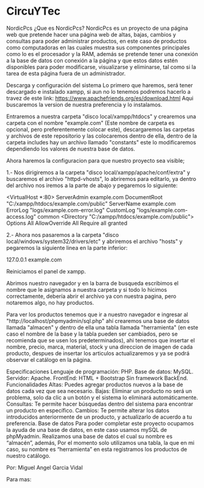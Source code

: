 #  CircuYTec
NordicPcs
¿Que es NordicPcs?
NordicPcs es un proyecto de una página web que pretende hacer una página web de altas, bajas, cambios y consultas para poder administrar productos, en este caso de productos como computadoras en las cuales muestra sus componentes principales como lo es el procesador y la RAM, además se pretende tener una conexión a la base de datos con conexión a la página y que estos datos estén disponibles para poder modificarse, visualizarse y eliminarse, tal como si la tarea de esta página fuera de un administrador.

Descarga y configuración del sistema
Lo primero que haremos, será tener descargado e instalado xampp, si aun no lo tenemos podremos hacerlo a travez de este link: https://www.apachefriends.org/es/download.html Aqui buscaremos la version de nuestra preferencia y lo instalamos.

Entraremos a nuestra carpeta "disco local/xampp/htdocs" y crearemos una carpeta con el nombre "example.com" (Este nombre de carpeta es opcional, pero preferentemente colocar este), descargaremos las carpetas y archivos de este repositorio y las colocaremos dentro de ella, dentro de la carpeta includes hay un archivo llamado "constants" este lo modificaremos dependiendo los valores de nuestra base de datos.

Ahora haremos la configuracion para que nuestro proyecto sea visible;

1.- Nos dirigiremos a la carpeta "disco local/xampp/apache/conf/extra" y buscaremos el archivo "httpd-vhosts", lo abriremos para editarlo, ya dentro del archivo nos iremos a la parte de abajo y pegaremos lo siguiente:

<VirtualHost *:80>
ServerAdmin example.com
DocumentRoot "C:/xampp/htdocs/example.com/public"
ServerName example.com
ErrorLog "logs/example.com-error.log"
CustomLog "logs/example.com-access.log" common
<Directory "C:/xampp/htdocs/example.com/public">
Options All
AllowOverride All
Require all granted

2.- Ahora nos pasaremos a la carpeta "disco local/windows/system32/drivers/etc" y abriremos el archivo "hosts" y pegaremos la siguiente linea en la parte inferior:

127.0.0.1 example.com

Reiniciamos el panel de xampp.

Abrimos nuestro navegador y en la barra de busqueda escribimos el nombre que le asignamos a nuestra carpeta y si todo lo hicimos correctamente, debería abrir el archivo ya con nuestra pagina, pero notaremos algo, no hay productos.

Para ver los productos tenemos que ir a nuestro navegador e ingresar al "http://localhost/phpmyadmin/sql.php" ahí crearemos una base de datos llamada "almacen" y dentro de ella una tabla llamada "herramienta" (en este caso el nombre de la base y la tabla pueden ser cambiados, pero se recomienda que se usen los predeterminados), ahi tenemos que insertar el nombre, precio, marca, material, stock y una direccion de imagen de cada producto, despues de insertar los articulos actualizaremos y ya se podrá observar el catálogo en la página.

Especificaciones
Lenguaje de programación: PHP.
Base de datos: MySQL.
Servidor: Apache.
FrontEnd: HTML + Bootstrap
Sin framework BackEnd.
Funcionalidades
Altas: Puedes agregar productos nuevos a la base de datos cada vez que sea necesario.
Bajas: Eliminar un producto no será un problema, solo da clic a un botón y el sistema lo eliminará automáticamente.
Consultas: Te permite hacer búsquedas dentro del sistema para encontrar un producto en específico.
Cambios: Te permite alterar los datos introducidos anteriormente de un producto, y actualizarlo de acuerdo a tu preferencia.
Base de datos
Para poder completar este proyecto ocupamos la ayuda de una base de datos, en este caso usamos mySQL de phpMyadmin. Realizamos una base de datos el cual su nombre es “almacén”, además, Por el momento solo utilizamos una tabla, la que en mi caso, su nombre es “herramienta” en esta registramos los productos de nuestro catálogo.

Por: Miguel Angel Garcia Vidal

Para mas: 
